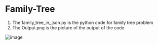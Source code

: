 # Family-Tree
1. The family_tree_in_json.py is the python code for family tree problem
2. The Output.png is the picture of the output of the code

![image](https://user-images.githubusercontent.com/39012017/193676969-53b34bd7-6a56-4302-b264-d95573b84d7d.png)
